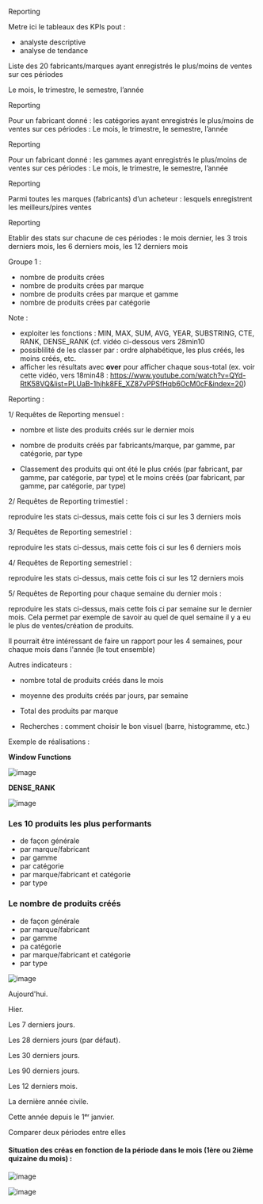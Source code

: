 Reporting

Metre ici le tableaux des KPIs pout :

- analyste descriptive
- analyse de tendance

Liste des 20 fabricants/marques ayant enregistrés le plus/moins de ventes sur ces périodes 

Le mois, le trimestre, le semestre, l’année

Reporting  

Pour un fabricant donné : les catégories ayant enregistrés le plus/moins de ventes sur ces périodes : Le mois, le trimestre, le semestre, l’année

Reporting  

Pour un fabricant donné : les gammes ayant enregistrés le plus/moins de ventes sur ces périodes : Le mois, le trimestre, le semestre, l’année

Reporting  

Parmi toutes les marques (fabricants) d’un acheteur : lesquels enregistrent les meilleurs/pires ventes

Reporting  

Etablir des stats sur chacune de ces périodes : le mois dernier, les 3 trois derniers mois, les 6 derniers mois, les 12 derniers mois

Groupe 1 : 
- nombre de produits crées 
- nombre de produits crées par marque
- nombre de produits crées par marque et gamme
- nombre de produits crées par catégorie

Note : 
- exploiter les fonctions : MIN, MAX, SUM, AVG, YEAR, SUBSTRING, CTE, RANK, DENSE_RANK (cf. vidéo ci-dessous vers 28min10
- possiblilité de les classer par : ordre alphabétique, les plus créés, les moins créés, etc.
- afficher les résultats avec __over__ pour afficher chaque sous-total (ex. voir cette vidéo, vers 18min48 : https://www.youtube.com/watch?v=QYd-RtK58VQ&list=PLUaB-1hjhk8FE_XZ87vPPSfHqb6OcM0cF&index=20)

Reporting : 

1/ Requêtes de Reporting mensuel :

- nombre et liste des produits créés sur le dernier mois

- nombre de produits créés par fabricants/marque, par gamme, par catégorie, par type

- Classement des produits qui ont été le plus créés (par fabricant, par gamme, par catégorie, par type) et le moins créés (par fabricant, par gamme, par catégorie, par type)

2/ Requêtes de Reporting trimestiel : 

reproduire les stats ci-dessus, mais cette fois ci sur les 3 derniers mois

3/ Requêtes de Reporting semestriel : 

reproduire les stats ci-dessus, mais cette fois ci sur les 6 derniers mois

4/ Requêtes de Reporting semestriel : 

reproduire les stats ci-dessus, mais cette fois ci sur les 12 derniers mois

5/ Requêtes de Reporting pour chaque semaine du dernier mois : 

reproduire les stats ci-dessus, mais cette fois ci par semaine sur le dernier mois. Cela permet par exemple de savoir au quel de quel semaine il y a eu le plus de ventes/création de produits.

Il pourrait être intéressant de faire un rapport pour les 4 semaines, pour chaque mois dans l'année (le tout ensemble)

Autres indicateurs : 
- nombre total de produits créés dans le mois
- moyenne des produits créés par jours, par semaine
- Total des produits par marque

- Recherches : comment choisir le bon visuel (barre, histogramme, etc.)


Exemple de réalisations : 

__Window Functions__

![image](https://github.com/user-attachments/assets/aa1df12f-4763-49f1-95a1-ef7c1371e1cc)

__DENSE_RANK__

![image](https://github.com/user-attachments/assets/f8626dc9-8eb4-4635-8948-eb84265e6f21)

### Les 10 produits les plus performants
- de façon générale
- par marque/fabricant
- par gamme
- par catégorie
- par marque/fabricant et catégorie
- par type

### Le nombre de produits créés
- de façon générale
- par marque/fabricant
- par gamme
- pa catégorie
- par marque/fabricant et catégorie
- par type

![image](https://github.com/user-attachments/assets/26f43553-7760-4245-8c91-40ecdffc44e3)



Aujourd'hui.

Hier.

Les 7 derniers jours.

Les 28 derniers jours (par défaut).

Les 30 derniers jours.

Les 90 derniers jours.

Les 12 derniers mois.

La dernière année civile.

Cette année depuis le 1ᵉʳ janvier.

Comparer deux périodes entre elles

#### Situation des créas en fonction de la période dans le mois (1ère ou 2ième quizaine du mois) : 

![image](https://github.com/user-attachments/assets/09d3c217-99bc-4a51-8fa9-a1ea8130a009)

![image](https://github.com/user-attachments/assets/b0e2e087-61e2-4898-ab75-f31b8d2301bc)

